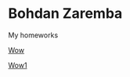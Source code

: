 # Bohdan Zaremba

My homeworks

[Wow](zarembob.github.io "Мой сайт")

[Wow1](zarembob.github.io/Site "Мой first сайт")
